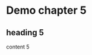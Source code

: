 Demo chapter 5
========================================

heading 5
----------------------------------------

content 5

